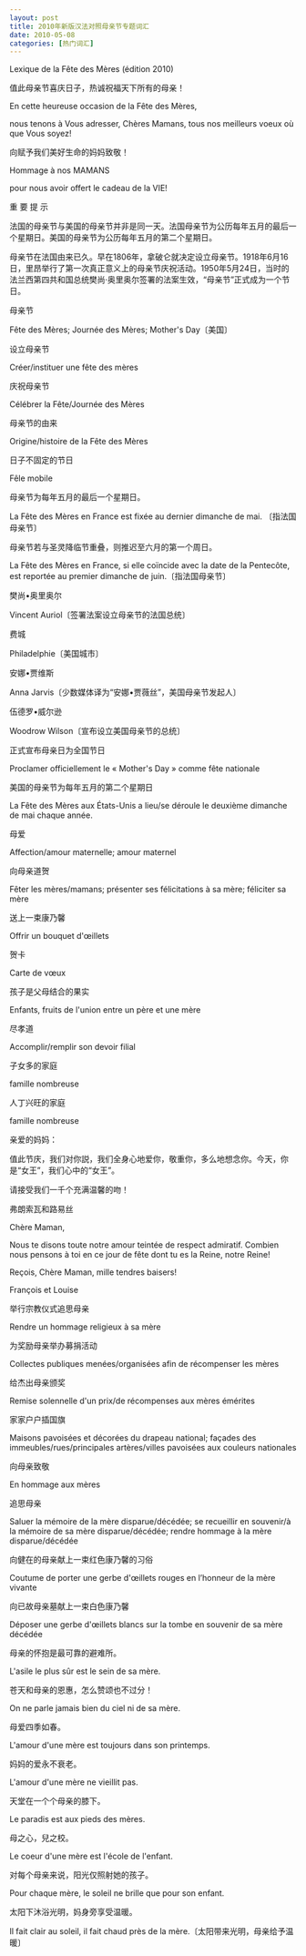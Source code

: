 ```yaml
---
layout: post
title: 2010年新版汉法对照母亲节专题词汇
date: 2010-05-08
categories: [热门词汇]  
---
```


Lexique de la Fête des Mères (édition 2010)



值此母亲节喜庆日子，热诚祝福天下所有的母亲！

En cette heureuse occasion de la Fête des Mères,

nous tenons à Vous adresser, Chères Mamans, tous nos meilleurs voeux où que Vous soyez!

向赋予我们美好生命的妈妈致敬！

Hommage à nos MAMANS

pour nous avoir offert le cadeau de la VIE!

重 要 提 示

法国的母亲节与美国的母亲节并非是同一天。法国母亲节为公历每年五月的最后一个星期日。美国的母亲节为公历每年五月的第二个星期日。

母亲节在法国由来已久。早在1806年，拿破仑就决定设立母亲节。1918年6月16日，里昂举行了第一次真正意义上的母亲节庆祝活动。1950年5月24日，当时的法兰西第四共和国总统樊尚·奥里奥尔签署的法案生效，“母亲节”正式成为一个节日。

母亲节

Fête des Mères; Journée des Mères; Mother's Day〔美国〕

设立母亲节

Créer/instituer une fête des mères

庆祝母亲节

Célébrer la Fête/Journée des Mères

母亲节的由来

Origine/histoire de la Fête des Mères

日子不固定的节日

Fêle mobile

母亲节为每年五月的最后一个星期日。

La Fête des Mères en France est fixée au dernier dimanche de mai. 〔指法国母亲节〕

母亲节若与圣灵降临节重叠，则推迟至六月的第一个周日。

La Fête des Mères en France, si elle coïncide avec la date de la Pentecôte, est reportée au premier dimanche de juin.〔指法国母亲节〕

樊尚•奥里奥尔

Vincent Auriol〔签署法案设立母亲节的法国总统〕

费城

Philadelphie〔美国城市〕

安娜•贾维斯

Anna Jarvis〔少数媒体译为“安娜•贾薇丝”，美国母亲节发起人〕

伍德罗•威尔逊

Woodrow Wilson〔宣布设立美国母亲节的总统〕

正式宣布母亲日为全国节日

Proclamer officiellement le « Mother's Day » comme fête nationale

美国的母亲节为每年五月的第二个星期日

La Fête des Mères aux États-Unis a lieu/se déroule le deuxième dimanche de mai chaque année.

母爱

Affection/amour maternelle; amour maternel

向母亲道贺

Fêter les mères/mamans; présenter ses félicitations à sa mère; féliciter sa mère

送上一束康乃馨

Offrir un bouquet d'œillets

贺卡

Carte de vœux

孩子是父母结合的果实

Enfants, fruits de l'union entre un père et une mère

尽孝道

Accomplir/remplir son devoir filial

子女多的家庭

famille nombreuse

人丁兴旺的家庭

famille nombreuse

亲爱的妈妈：

值此节庆，我们对你説，我们全身心地爱你，敬重你，多么地想念你。今天，你是“女王”，我们心中的“女王”。

请接受我们一千个充满温馨的吻！

弗朗索瓦和路易丝

Chère Maman,

Nous te disons toute notre amour teintée de respect admiratif. Combien nous pensons à toi en ce jour de fête dont tu es la Reine, notre Reine!

Reçois, Chère Maman, mille tendres baisers!

François et Louise

举行宗教仪式追思母亲

Rendre un hommage religieux à sa mère

为奖励母亲举办募捐活动

Collectes publiques menées/organisées afin de récompenser les mères

给杰出母亲颁奖

Remise solennelle d'un prix/de récompenses aux mères émérites

家家户户插国旗

Maisons pavoisées et décorées du drapeau national; façades des immeubles/rues/principales artères/villes pavoisées aux couleurs nationales

向母亲致敬

En hommage aux mères

追思母亲

Saluer la mémoire de la mère disparue/décédée; se recueillir en souvenir/à la mémoire de sa mère disparue/décédée; rendre hommage à la mère disparue/décédée

向健在的母亲献上一束红色康乃馨的习俗

Coutume de porter une gerbe d'œillets rouges en l’honneur de la mère vivante

向已故母亲墓献上一束白色康乃馨

Déposer une gerbe d'œillets blancs sur la tombe en souvenir de sa mère décédée

母亲的怀抱是最可靠的避难所。

L'asile le plus sûr est le sein de sa mère.

苍天和母亲的恩惠，怎么赞颂也不过分！

On ne parle jamais bien du ciel ni de sa mère.

母爱四季如春。

L'amour d'une mère est toujours dans son printemps.

妈妈的爱永不衰老。

L'amour d'une mère ne vieillit pas.

天堂在一个个母亲的膝下。

Le paradis est aux pieds des mères.

母之心，兒之校。

Le coeur d'une mère est l'école de l'enfant.

对每个母亲来说，阳光仅照射她的孩子。

Pour chaque mère, le soleil ne brille que pour son enfant.

太阳下沐浴光明，妈身旁享受温暖。

Il fait clair au soleil, il fait chaud près de la mère.〔太阳带来光明，母亲给予温暖〕

